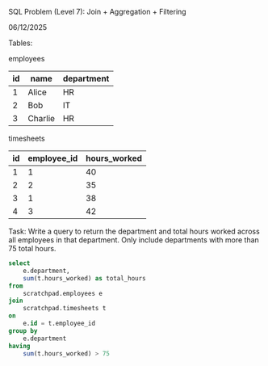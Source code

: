 SQL Problem (Level 7): Join + Aggregation + Filtering

06/12/2025

Tables:

employees

| id | name    | department |
| -- | ------- | ---------- |
| 1  | Alice   | HR         |
| 2  | Bob     | IT         |
| 3  | Charlie | HR         |

timesheets

| id | employee\_id | hours\_worked |
| -- | ------------ | ------------- |
| 1  | 1            | 40            |
| 2  | 2            | 35            |
| 3  | 1            | 38            |
| 4  | 3            | 42            |

Task:
Write a query to return the department and total hours worked across all employees in that department.
Only include departments with more than 75 total hours.

```sql
select
	e.department,
	sum(t.hours_worked) as total_hours
from
	scratchpad.employees e
join 
	scratchpad.timesheets t 
on
	e.id = t.employee_id 
group by
	e.department
having
	sum(t.hours_worked) > 75
```